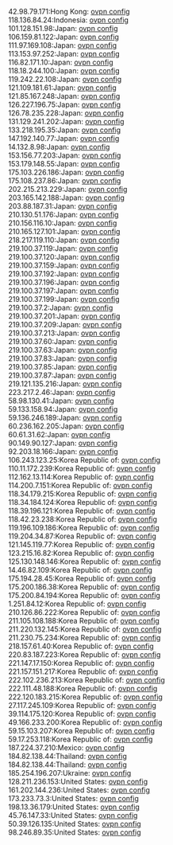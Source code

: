 42.98.79.171:Hong Kong: [ovpn config](vpn/42_98_79_171.ovpn)  
118.136.84.24:Indonesia: [ovpn config](vpn/118_136_84_24.ovpn)  
101.128.151.98:Japan: [ovpn config](vpn/101_128_151_98.ovpn)  
106.159.81.122:Japan: [ovpn config](vpn/106_159_81_122.ovpn)  
111.97.169.108:Japan: [ovpn config](vpn/111_97_169_108.ovpn)  
113.153.97.252:Japan: [ovpn config](vpn/113_153_97_252.ovpn)  
116.82.171.10:Japan: [ovpn config](vpn/116_82_171_10.ovpn)  
118.18.244.100:Japan: [ovpn config](vpn/118_18_244_100.ovpn)  
119.242.22.108:Japan: [ovpn config](vpn/119_242_22_108.ovpn)  
121.109.181.61:Japan: [ovpn config](vpn/121_109_181_61.ovpn)  
121.85.167.248:Japan: [ovpn config](vpn/121_85_167_248.ovpn)  
126.227.196.75:Japan: [ovpn config](vpn/126_227_196_75.ovpn)  
126.78.235.228:Japan: [ovpn config](vpn/126_78_235_228.ovpn)  
131.129.241.202:Japan: [ovpn config](vpn/131_129_241_202.ovpn)  
133.218.195.35:Japan: [ovpn config](vpn/133_218_195_35.ovpn)  
147.192.140.77:Japan: [ovpn config](vpn/147_192_140_77.ovpn)  
14.132.8.98:Japan: [ovpn config](vpn/14_132_8_98.ovpn)  
153.156.77.203:Japan: [ovpn config](vpn/153_156_77_203.ovpn)  
153.179.148.55:Japan: [ovpn config](vpn/153_179_148_55.ovpn)  
175.103.226.186:Japan: [ovpn config](vpn/175_103_226_186.ovpn)  
175.108.237.86:Japan: [ovpn config](vpn/175_108_237_86.ovpn)  
202.215.213.229:Japan: [ovpn config](vpn/202_215_213_229.ovpn)  
203.165.142.188:Japan: [ovpn config](vpn/203_165_142_188.ovpn)  
203.88.187.31:Japan: [ovpn config](vpn/203_88_187_31.ovpn)  
210.130.51.176:Japan: [ovpn config](vpn/210_130_51_176.ovpn)  
210.156.116.10:Japan: [ovpn config](vpn/210_156_116_10.ovpn)  
210.165.127.101:Japan: [ovpn config](vpn/210_165_127_101.ovpn)  
218.217.119.110:Japan: [ovpn config](vpn/218_217_119_110.ovpn)  
219.100.37.119:Japan: [ovpn config](vpn/219_100_37_119.ovpn)  
219.100.37.120:Japan: [ovpn config](vpn/219_100_37_120.ovpn)  
219.100.37.159:Japan: [ovpn config](vpn/219_100_37_159.ovpn)  
219.100.37.192:Japan: [ovpn config](vpn/219_100_37_192.ovpn)  
219.100.37.196:Japan: [ovpn config](vpn/219_100_37_196.ovpn)  
219.100.37.197:Japan: [ovpn config](vpn/219_100_37_197.ovpn)  
219.100.37.199:Japan: [ovpn config](vpn/219_100_37_199.ovpn)  
219.100.37.2:Japan: [ovpn config](vpn/219_100_37_2.ovpn)  
219.100.37.201:Japan: [ovpn config](vpn/219_100_37_201.ovpn)  
219.100.37.209:Japan: [ovpn config](vpn/219_100_37_209.ovpn)  
219.100.37.213:Japan: [ovpn config](vpn/219_100_37_213.ovpn)  
219.100.37.60:Japan: [ovpn config](vpn/219_100_37_60.ovpn)  
219.100.37.63:Japan: [ovpn config](vpn/219_100_37_63.ovpn)  
219.100.37.83:Japan: [ovpn config](vpn/219_100_37_83.ovpn)  
219.100.37.85:Japan: [ovpn config](vpn/219_100_37_85.ovpn)  
219.100.37.87:Japan: [ovpn config](vpn/219_100_37_87.ovpn)  
219.121.135.216:Japan: [ovpn config](vpn/219_121_135_216.ovpn)  
223.217.2.46:Japan: [ovpn config](vpn/223_217_2_46.ovpn)  
58.98.130.41:Japan: [ovpn config](vpn/58_98_130_41.ovpn)  
59.133.158.94:Japan: [ovpn config](vpn/59_133_158_94.ovpn)  
59.136.246.189:Japan: [ovpn config](vpn/59_136_246_189.ovpn)  
60.236.162.205:Japan: [ovpn config](vpn/60_236_162_205.ovpn)  
60.61.31.62:Japan: [ovpn config](vpn/60_61_31_62.ovpn)  
90.149.90.127:Japan: [ovpn config](vpn/90_149_90_127.ovpn)  
92.203.18.166:Japan: [ovpn config](vpn/92_203_18_166.ovpn)  
106.243.123.25:Korea Republic of: [ovpn config](vpn/106_243_123_25.ovpn)  
110.11.172.239:Korea Republic of: [ovpn config](vpn/110_11_172_239.ovpn)  
112.162.13.114:Korea Republic of: [ovpn config](vpn/112_162_13_114.ovpn)  
114.200.7.151:Korea Republic of: [ovpn config](vpn/114_200_7_151.ovpn)  
118.34.179.215:Korea Republic of: [ovpn config](vpn/118_34_179_215.ovpn)  
118.34.184.124:Korea Republic of: [ovpn config](vpn/118_34_184_124.ovpn)  
118.39.196.121:Korea Republic of: [ovpn config](vpn/118_39_196_121.ovpn)  
118.42.23.238:Korea Republic of: [ovpn config](vpn/118_42_23_238.ovpn)  
119.196.109.186:Korea Republic of: [ovpn config](vpn/119_196_109_186.ovpn)  
119.204.34.87:Korea Republic of: [ovpn config](vpn/119_204_34_87.ovpn)  
121.145.119.77:Korea Republic of: [ovpn config](vpn/121_145_119_77.ovpn)  
123.215.16.82:Korea Republic of: [ovpn config](vpn/123_215_16_82.ovpn)  
125.130.148.146:Korea Republic of: [ovpn config](vpn/125_130_148_146.ovpn)  
14.46.82.109:Korea Republic of: [ovpn config](vpn/14_46_82_109.ovpn)  
175.194.28.45:Korea Republic of: [ovpn config](vpn/175_194_28_45.ovpn)  
175.200.186.38:Korea Republic of: [ovpn config](vpn/175_200_186_38.ovpn)  
175.200.84.194:Korea Republic of: [ovpn config](vpn/175_200_84_194.ovpn)  
1.251.84.12:Korea Republic of: [ovpn config](vpn/1_251_84_12.ovpn)  
210.126.86.222:Korea Republic of: [ovpn config](vpn/210_126_86_222.ovpn)  
211.105.108.188:Korea Republic of: [ovpn config](vpn/211_105_108_188.ovpn)  
211.220.132.145:Korea Republic of: [ovpn config](vpn/211_220_132_145.ovpn)  
211.230.75.234:Korea Republic of: [ovpn config](vpn/211_230_75_234.ovpn)  
218.157.61.40:Korea Republic of: [ovpn config](vpn/218_157_61_40.ovpn)  
220.83.187.223:Korea Republic of: [ovpn config](vpn/220_83_187_223.ovpn)  
221.147.17.150:Korea Republic of: [ovpn config](vpn/221_147_17_150.ovpn)  
221.157.151.217:Korea Republic of: [ovpn config](vpn/221_157_151_217.ovpn)  
222.102.236.213:Korea Republic of: [ovpn config](vpn/222_102_236_213.ovpn)  
222.111.48.188:Korea Republic of: [ovpn config](vpn/222_111_48_188.ovpn)  
222.120.183.215:Korea Republic of: [ovpn config](vpn/222_120_183_215.ovpn)  
27.117.245.109:Korea Republic of: [ovpn config](vpn/27_117_245_109.ovpn)  
39.114.175.120:Korea Republic of: [ovpn config](vpn/39_114_175_120.ovpn)  
49.166.233.200:Korea Republic of: [ovpn config](vpn/49_166_233_200.ovpn)  
59.15.103.207:Korea Republic of: [ovpn config](vpn/59_15_103_207.ovpn)  
59.17.253.118:Korea Republic of: [ovpn config](vpn/59_17_253_118.ovpn)  
187.224.37.210:Mexico: [ovpn config](vpn/187_224_37_210.ovpn)  
184.82.138.44:Thailand: [ovpn config](vpn/184_82_138_44.ovpn)  
184.82.138.44:Thailand: [ovpn config](vpn/184_82_138_44.ovpn)  
185.254.196.207:Ukraine: [ovpn config](vpn/185_254_196_207.ovpn)  
128.211.236.153:United States: [ovpn config](vpn/128_211_236_153.ovpn)  
161.202.144.236:United States: [ovpn config](vpn/161_202_144_236.ovpn)  
173.233.73.3:United States: [ovpn config](vpn/173_233_73_3.ovpn)  
198.13.36.179:United States: [ovpn config](vpn/198_13_36_179.ovpn)  
45.76.147.33:United States: [ovpn config](vpn/45_76_147_33.ovpn)  
50.39.126.135:United States: [ovpn config](vpn/50_39_126_135.ovpn)  
98.246.89.35:United States: [ovpn config](vpn/98_246_89_35.ovpn)  
